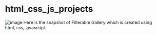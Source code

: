 # html_css_js_projects
![image](https://github.com/namansuryawanshi4/html_css_js_projects/assets/107646062/4dfc79c5-b854-4e73-85dc-efd5cccaf2be)
Here is the snapshot of Filterable Gallery which is created using html, css, javascript.
